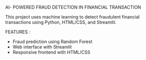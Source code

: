 AI- POWERED FRAUD DETECTION IN FINANCIAL TRANSACTION

This project uses machine learning to detect fraudulent financial transactions using Python, HTML/CSS, and Streamlit.

FEATURES :
- Fraud prediction using Random Forest
- Web interface with Streamlit
- Responsive frontend with HTML/CSS
